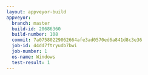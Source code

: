 ```yaml
---
layout: appveyor-build
appveyor:
  branch: master
  build-id: 20686360
  build-number: 108
  commit: 7a07580229062664afe3ad0570ed6a841d8c3e36
  job-id: 44dd7ftryudb7bwi
  job-number: 1
  os-name: Windows
  test-result: 1
---
```

